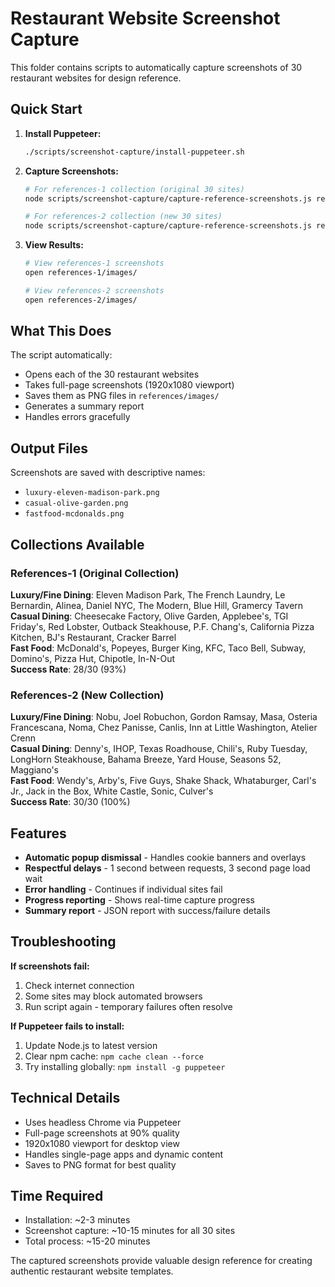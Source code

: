 # Restaurant Website Screenshot Capture

This folder contains scripts to automatically capture screenshots of 30 restaurant websites for design reference.

## Quick Start

1. **Install Puppeteer:**
   ```bash
   ./scripts/screenshot-capture/install-puppeteer.sh
   ```

2. **Capture Screenshots:**
   ```bash
   # For references-1 collection (original 30 sites)
   node scripts/screenshot-capture/capture-reference-screenshots.js references-1
   
   # For references-2 collection (new 30 sites)
   node scripts/screenshot-capture/capture-reference-screenshots.js references-2
   ```

3. **View Results:**
   ```bash
   # View references-1 screenshots
   open references-1/images/
   
   # View references-2 screenshots  
   open references-2/images/
   ```

## What This Does

The script automatically:
- Opens each of the 30 restaurant websites
- Takes full-page screenshots (1920x1080 viewport)
- Saves them as PNG files in `references/images/`
- Generates a summary report
- Handles errors gracefully

## Output Files

Screenshots are saved with descriptive names:
- `luxury-eleven-madison-park.png`
- `casual-olive-garden.png` 
- `fastfood-mcdonalds.png`

## Collections Available

### References-1 (Original Collection)
**Luxury/Fine Dining**: Eleven Madison Park, The French Laundry, Le Bernardin, Alinea, Daniel NYC, The Modern, Blue Hill, Gramercy Tavern  
**Casual Dining**: Cheesecake Factory, Olive Garden, Applebee's, TGI Friday's, Red Lobster, Outback Steakhouse, P.F. Chang's, California Pizza Kitchen, BJ's Restaurant, Cracker Barrel  
**Fast Food**: McDonald's, Popeyes, Burger King, KFC, Taco Bell, Subway, Domino's, Pizza Hut, Chipotle, In-N-Out  
**Success Rate**: 28/30 (93%)

### References-2 (New Collection)
**Luxury/Fine Dining**: Nobu, Joel Robuchon, Gordon Ramsay, Masa, Osteria Francescana, Noma, Chez Panisse, Canlis, Inn at Little Washington, Atelier Crenn  
**Casual Dining**: Denny's, IHOP, Texas Roadhouse, Chili's, Ruby Tuesday, LongHorn Steakhouse, Bahama Breeze, Yard House, Seasons 52, Maggiano's  
**Fast Food**: Wendy's, Arby's, Five Guys, Shake Shack, Whataburger, Carl's Jr., Jack in the Box, White Castle, Sonic, Culver's  
**Success Rate**: 30/30 (100%)

## Features

- **Automatic popup dismissal** - Handles cookie banners and overlays
- **Respectful delays** - 1 second between requests, 3 second page load wait
- **Error handling** - Continues if individual sites fail
- **Progress reporting** - Shows real-time capture progress
- **Summary report** - JSON report with success/failure details

## Troubleshooting

**If screenshots fail:**
1. Check internet connection
2. Some sites may block automated browsers
3. Run script again - temporary failures often resolve

**If Puppeteer fails to install:**
1. Update Node.js to latest version
2. Clear npm cache: `npm cache clean --force`
3. Try installing globally: `npm install -g puppeteer`

## Technical Details

- Uses headless Chrome via Puppeteer
- Full-page screenshots at 90% quality
- 1920x1080 viewport for desktop view
- Handles single-page apps and dynamic content
- Saves to PNG format for best quality

## Time Required

- Installation: ~2-3 minutes
- Screenshot capture: ~10-15 minutes for all 30 sites
- Total process: ~15-20 minutes

The captured screenshots provide valuable design reference for creating authentic restaurant website templates.